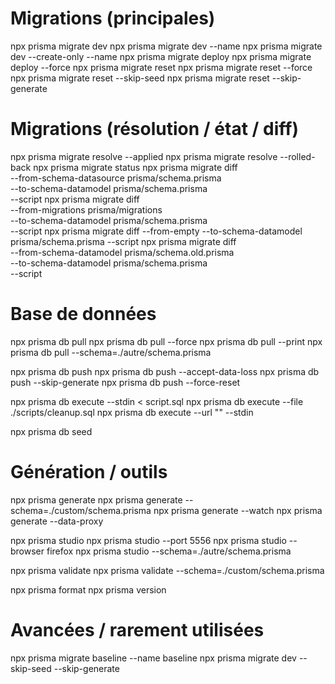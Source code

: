 # Migrations (principales)
npx prisma migrate dev
npx prisma migrate dev --name <nom>
npx prisma migrate dev --create-only --name <nom>
npx prisma migrate deploy
npx prisma migrate deploy --force
npx prisma migrate reset
npx prisma migrate reset --force
npx prisma migrate reset --skip-seed
npx prisma migrate reset --skip-generate

# Migrations (résolution / état / diff)
npx prisma migrate resolve --applied <migration-name>
npx prisma migrate resolve --rolled-back <migration-name>
npx prisma migrate status
npx prisma migrate diff \
  --from-schema-datasource prisma/schema.prisma \
  --to-schema-datamodel prisma/schema.prisma \
  --script
npx prisma migrate diff \
  --from-migrations prisma/migrations \
  --to-schema-datamodel prisma/schema.prisma \
  --script
npx prisma migrate diff --from-empty --to-schema-datamodel prisma/schema.prisma --script
npx prisma migrate diff \
  --from-schema-datamodel prisma/schema.old.prisma \
  --to-schema-datamodel prisma/schema.prisma \
  --script

# Base de données
npx prisma db pull
npx prisma db pull --force
npx prisma db pull --print
npx prisma db pull --schema=./autre/schema.prisma

npx prisma db push
npx prisma db push --accept-data-loss
npx prisma db push --skip-generate
npx prisma db push --force-reset

npx prisma db execute --stdin < script.sql
npx prisma db execute --file ./scripts/cleanup.sql
npx prisma db execute --url "<database-url>" --stdin

npx prisma db seed

# Génération / outils
npx prisma generate
npx prisma generate --schema=./custom/schema.prisma
npx prisma generate --watch
npx prisma generate --data-proxy

npx prisma studio
npx prisma studio --port 5556
npx prisma studio --browser firefox
npx prisma studio --schema=./autre/schema.prisma

npx prisma validate
npx prisma validate --schema=./custom/schema.prisma

npx prisma format
npx prisma version

# Avancées / rarement utilisées
npx prisma migrate baseline --name baseline
npx prisma migrate dev --skip-seed --skip-generate
